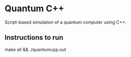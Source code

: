 # Quantum C++
Script-based simulation of a quantum computer using C++.

## Instructions to run
make all && ./quantumcpp.out